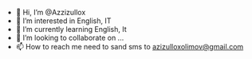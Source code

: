 - 👋 Hi, I’m @Azzizullox
- 👀 I’m interested in English, IT
- 🌱 I’m currently learning English, It
- 💞️ I’m looking to collaborate on ...
- 📫 How to reach me need to sand sms to azizulloxolimov@gmail.com
  

<!---
Azzizullox/Azzizullox is a ✨ special ✨ repository because its `README.md` (this file) appears on your GitHub profile.
You can click the Preview link to take a look at your changes.
--->
